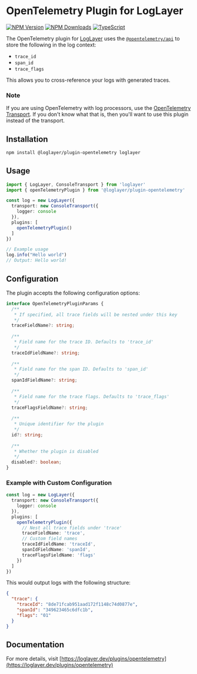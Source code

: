 # OpenTelemetry Plugin for LogLayer

[![NPM Version](https://img.shields.io/npm/v/%40loglayer%2Fplugin-opentelemetry)](https://www.npmjs.com/package/@loglayer/plugin-opentelemetry)
[![NPM Downloads](https://img.shields.io/npm/dm/%40loglayer%2Fplugin-opentelemetry)](https://www.npmjs.com/package/@loglayer/plugin-opentelemetry)
[![TypeScript](https://img.shields.io/badge/%3C%2F%3E-TypeScript-%230074c1.svg)](http://www.typescriptlang.org/)

The OpenTelemetry plugin for [LogLayer](https://loglayer.dev) uses the [`@opentelemetry/api`](https://www.npmjs.com/package/@opentelemetry/api)
to store the following in the log context:

- `trace_id`
- `span_id`
- `trace_flags`

This allows you to cross-reference your logs with generated traces.

### Note

If you are using OpenTelemetry with log processors, use the [OpenTelemetry Transport](https://loglayer.dev/transports/opentelemetry).
If you don't know what that is, then you'll want to use this plugin instead of the transport.

## Installation

```bash
npm install @loglayer/plugin-opentelemetry loglayer
```

## Usage

```typescript
import { LogLayer, ConsoleTransport } from 'loglayer'
import { openTelemetryPlugin } from '@loglayer/plugin-opentelemetry'

const log = new LogLayer({
  transport: new ConsoleTransport({
    logger: console
  }),
  plugins: [
    openTelemetryPlugin()
  ]
})

// Example usage
log.info("Hello world")
// Output: Hello world!

```

## Configuration

The plugin accepts the following configuration options:

```typescript
interface OpenTelemetryPluginParams {
  /**
   * If specified, all trace fields will be nested under this key
   */
  traceFieldName?: string;
  
  /**
   * Field name for the trace ID. Defaults to 'trace_id'
   */
  traceIdFieldName?: string;
  
  /**
   * Field name for the span ID. Defaults to 'span_id'
   */
  spanIdFieldName?: string;
  
  /**
   * Field name for the trace flags. Defaults to 'trace_flags'
   */
  traceFlagsFieldName?: string;
  
  /**
   * Unique identifier for the plugin
   */
  id?: string;
  
  /**
   * Whether the plugin is disabled
   */
  disabled?: boolean;
}
```

### Example with Custom Configuration

```typescript
const log = new LogLayer({
  transport: new ConsoleTransport({
    logger: console
  }),
  plugins: [
    openTelemetryPlugin({
      // Nest all trace fields under 'trace'
      traceFieldName: 'trace',
      // Custom field names
      traceIdFieldName: 'traceId',
      spanIdFieldName: 'spanId',
      traceFlagsFieldName: 'flags'
    })
  ]
})
```

This would output logs with the following structure:
```json
{
  "trace": {
    "traceId": "8de71fcab951aad172f1148c74d0877e",
    "spanId": "349623465c6dfc1b",
    "flags": "01"
  }
}
```

## Documentation

For more details, visit [https://loglayer.dev/plugins/opentelemetry](https://loglayer.dev/plugins/opentelemetry)
